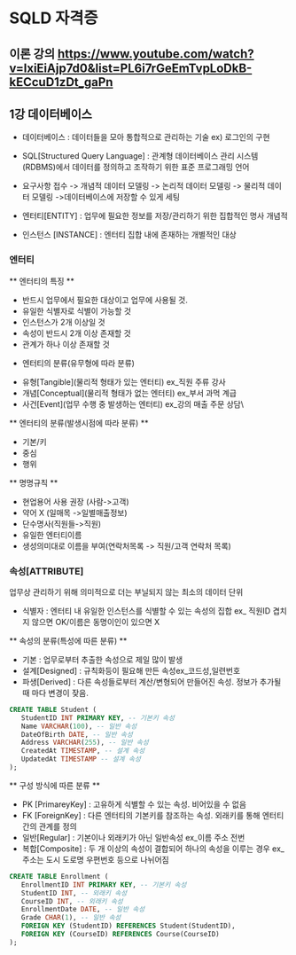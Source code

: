 # SQLD 자격증 

## 이론 강의 https://www.youtube.com/watch?v=lxiEiAjp7d0&list=PL6i7rGeEmTvpLoDkB-kECcuD1zDt_gaPn

## 1강 데이터베이스
* 데이터베이스 : 데이터들을 모아 통합적으로 관리하는 기술
ex) 로그인의 구현
* SQL[Structured Query Language] : 관계형 데이터베이스 관리 시스템(RDBMS)에서 데이터를 정의하고 조작하기 위한 표준 프로그래밍 언어

* 요구사항 접수 -> 개념적 데이터 모델링 -> 논리적 데이터 모델링 -> 물리적 데이터 모델링 ->데이터베이스에 저장할 수 있게 세팅
* 엔터티[ENTITY] : 업무에 필요한 정보를 저장/관리하기 위한 집합적인 명사 개념적
* 인스턴스 [INSTANCE] : 엔터티 집합 내에 존재하는 개별적인 대상

### 엔터티
 ** 엔터티의 특징 **
  - 반드시 업무에서 필요한 대상이고 업무에 사용될 것.
  - 유일한 식별자로 식별이 가능할 것
  - 인스턴스가 2개 이상일 것
  - 속성이 반드시 2개 이상 존재할 것
  - 관계가 하나 이상 존재할 것

 * 엔터티의 분류(유무형에 따라 분류)
  - 유형[Tangible](물리적 형태가 있는 엔터티) ex_직원 주류 강사
  - 개념[Conceptual](물리적 형태가 없는 엔터티) ex_부서 과먹 계급
  - 사건[Event](업무 수행 중 발생하는 엔터티) ex_강의 매출 주문 상담\

 ** 엔터티의 분류(발생시점에 따라 분류) **
  - 기본/키
  - 중심
  - 행위

 ** 명명규칙 **
  - 현업용어 사용 권장 (사람->고객)
  - 약어 X (일매목 ->일별매출정보)
  - 단수명사(직원들->직원)
  - 유일한 엔터티이름
  - 생성의미대로 이름을 부여(연락처목록 -> 직원/고객 연락처 목록)

### 속성[ATTRIBUTE]
업무상 관리하기 위해 의미적으로 더는 부닐되지 않는 최소의 데이터 단위

* 식별자 : 엔터티 내 유일한 인스턴스를 식별할 수 있는 속성의 집합
ex_ 직원ID 겹치지 않으면 OK/이름은 동명이인이 있으면 X

** 속성의 분류(특성에 따른 분류) **
 - 기본 : 업무로부터 추출한 속성으로 제일 많이 발생
 - 설계[Designed] : 규칙화등이 필요해 만든 속성ex_코드성,일련번호
 - 파생[Derived] : 다른 속성들로부터 계산/변형되어 만들어진 속성. 정보가 추가될 때 마다 변경이 잦음.
 ```sql
 CREATE TABLE Student (
    StudentID INT PRIMARY KEY, -- 기본키 속성
    Name VARCHAR(100), -- 일반 속성
    DateOfBirth DATE, -- 일반 속성
    Address VARCHAR(255), -- 일반 속성
    CreatedAt TIMESTAMP, -- 설계 속성
    UpdatedAt TIMESTAMP -- 설계 속성
 );
 ```

** 구성 방식에 따른 분류 **
 - PK [PrimareyKey] : 고유하게 식별할 수 있는 속성. 비어있을 수 없음
 - FK [ForeignKey] : 다른 엔터티의 기본키를 참조하는 속성. 외래키를 통해 엔터티간의 관계를 정의
 - 일반[Regular] : 기본이나 외래키가 아닌 일반속성 ex_이름 주소 전번
 - 복합[Composite] : 두 개 이상의 속성이 결합되어 하나의 속성을 이루는 경우 ex_주소는 도시 도로명 우편번호 등으로 나뉘어짐
 ```sql
 CREATE TABLE Enrollment (
    EnrollmentID INT PRIMARY KEY, -- 기본키 속성
    StudentID INT, -- 외래키 속성
    CourseID INT, -- 외래키 속성
    EnrollmentDate DATE, -- 일반 속성
    Grade CHAR(1), -- 일반 속성
    FOREIGN KEY (StudentID) REFERENCES Student(StudentID),
    FOREIGN KEY (CourseID) REFERENCES Course(CourseID)
 );
 ```